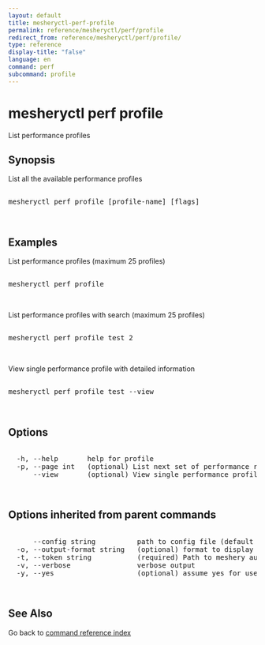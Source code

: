```yaml
---
layout: default
title: mesheryctl-perf-profile
permalink: reference/mesheryctl/perf/profile
redirect_from: reference/mesheryctl/perf/profile/
type: reference
display-title: "false"
language: en
command: perf
subcommand: profile
---
```


# mesheryctl perf profile

List performance profiles

## Synopsis

List all the available performance profiles

<pre class='codeblock-pre'>
<div class='codeblock'>
mesheryctl perf profile [profile-name] [flags]

</div>
</pre> 

## Examples

List performance profiles (maximum 25 profiles)
<pre class='codeblock-pre'>
<div class='codeblock'>
mesheryctl perf profile

</div>
</pre> 

List performance profiles with search (maximum 25 profiles)
<pre class='codeblock-pre'>
<div class='codeblock'>
mesheryctl perf profile test 2

</div>
</pre> 

View single performance profile with detailed information
<pre class='codeblock-pre'>
<div class='codeblock'>
mesheryctl perf profile test --view

</div>
</pre> 

## Options

<pre class='codeblock-pre'>
<div class='codeblock'>
  -h, --help       help for profile
  -p, --page int   (optional) List next set of performance results with --page (default = 1) (default 1)
      --view       (optional) View single performance profile with more info

</div>
</pre>

## Options inherited from parent commands

<pre class='codeblock-pre'>
<div class='codeblock'>
      --config string          path to config file (default "/home/admin-pc/.meshery/config.yaml")
  -o, --output-format string   (optional) format to display in [json|yaml]
  -t, --token string           (required) Path to meshery auth config
  -v, --verbose                verbose output
  -y, --yes                    (optional) assume yes for user interactive prompts.

</div>
</pre>

## See Also

Go back to [command reference index](/reference/mesheryctl/) 
